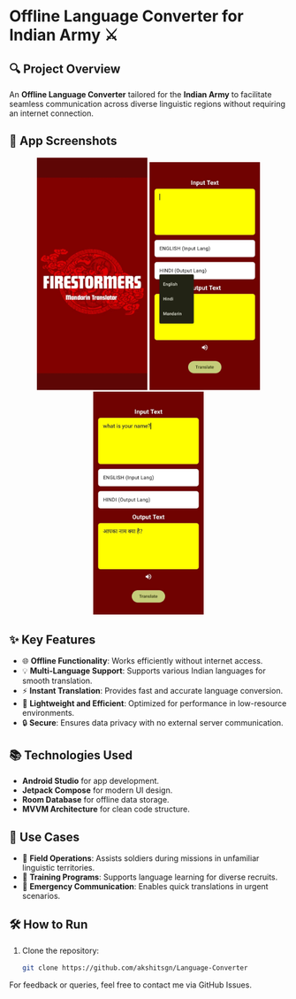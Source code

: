 # Offline Language Converter for Indian Army ⚔️

## 🔍 Project Overview
An **Offline Language Converter** tailored for the **Indian Army** to facilitate seamless communication across diverse linguistic regions without requiring an internet connection.

## 📱 App Screenshots

<p align="center">
  <img src="https://raw.githubusercontent.com/akshitsgn/Language-Converter/6791e1aafa068b3524ad8b08ddece9672ee764f6/2e2ccada-5f25-4043-a713-a5289325b7d7.jpg" alt="Home Screen" width="200"/>
  <img src="https://github.com/akshitsgn/Language-Converter/blob/master/0fb4eaa4-f39e-4f00-92aa-7c5226bafa98.jpg?raw=true" alt="Language Selection" width="200"/>
  <img src="https://github.com/akshitsgn/Language-Converter/blob/master/494a54c4-1bf8-4d8e-917a-26047e813705.jpg?raw=true" alt="Translation Result" width="200"/>
</p>

## ✨ Key Features
- 🌐 **Offline Functionality**: Works efficiently without internet access.
- 💡 **Multi-Language Support**: Supports various Indian languages for smooth translation.
- ⚡ **Instant Translation**: Provides fast and accurate language conversion.
- 📄 **Lightweight and Efficient**: Optimized for performance in low-resource environments.
- 🔒 **Secure**: Ensures data privacy with no external server communication.


## 📚 Technologies Used
- **Android Studio** for app development.
- **Jetpack Compose** for modern UI design.
- **Room Database** for offline data storage.
- **MVVM Architecture** for clean code structure.


## 💼 Use Cases
- 👷 **Field Operations**: Assists soldiers during missions in unfamiliar linguistic territories.
- 📝 **Training Programs**: Supports language learning for diverse recruits.
- 📢 **Emergency Communication**: Enables quick translations in urgent scenarios.


## 🛠️ How to Run
1. Clone the repository:
   ```bash
   git clone https://github.com/akshitsgn/Language-Converter

For feedback or queries, feel free to contact me via GitHub Issues.

